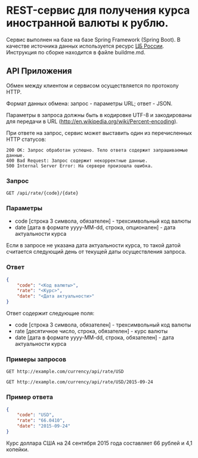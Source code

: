 REST-сервис для получения курса иностранной валюты к рублю.
======================================

Сервис выполнен на базе на базе Spring Framework (Spring Boot). В качестве источника данных используется ресурс [ЦБ России](http://www.cbr.ru/scripts/Root.asp).
Инструкция по сборке находится в файле buildme.md.

API Приложения
--------------
Обмен между клиентом и сервисом осуществляется по протоколу HTTP.

Формат данных обмена: запрос - параметры URL; ответ - JSON.

Параметры в запроса должны быть в кодировке UTF-8 и закодированы для передачи в URL (http://en.wikipedia.org/wiki/Percent-encoding).

При ответе на запрос, сервис может выставить один из перечисленных HTTP статусов:

    200 OK: Запрос обработан успешно. Тело ответа содержит запрашиваемые данные.
    400 Bad Request: Запрос содержит некорректные данные.
    500 Internal Server Error: На сервере произошла ошибка.

### Запрос

    GET /api/rate/{code}/{date}


### Параметры

* code [строка 3 символа, обязателен] - трехсимвольный код валюты
* date [дата в формате yyyy-MM-dd, строка, опционален] - дата актуальности курса

Если в запросе не указана дата актуальности курса, то такой датой считается
следующий день от текущей даты осуществления запроса.

### Ответ

```json
{
    "code": "<Код валюты>",
    "rate": "<Курс>",
    "date": "<Дата актуальности>"
}
```

Ответ содержит следующие поля:

* code [строка 3 символа, обязателен] - трехсимвольный код валюты
* rate [десятичное число, строка, обязателен] - курс валюты
* date [дата в формате yyyy-MM-dd, строка, обязателен] - дата актуальности курса


### Примеры запросов

    GET http://example.com/currency/api/rate/USD

    GET http://example.com/currency/api/rate/USD/2015-09-24


### Пример ответа

```json
{
    "code": "USD",
    "rate": "66.0410",
    "date": "2015-09-24"
}
```

Курс доллара США на 24 сентября 2015 года составляет 66 рублей и 4,1 копейки.

